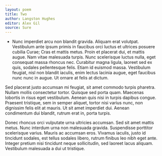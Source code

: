 ```yaml
---
layout: poem
title: Two
author: Langston Hughes
editor: Alex Gil
source: Sure
---
```


-  Nunc imperdiet arcu non blandit gravida. Aliquam erat volutpat. Vestibulum ante ipsum primis in faucibus orci luctus et ultrices posuere cubilia Curae; Cras et mattis metus. Proin et placerat dui, et mattis augue. Nam vitae malesuada turpis. Nunc scelerisque luctus nulla, eget consequat massa rhoncus nec. Curabitur magna ligula, laoreet sed ex quis, sodales pellentesque felis. Etiam id euismod massa. Vestibulum feugiat, nisl non blandit iaculis, enim lectus lacinia augue, eget faucibus nunc nunc in augue. Ut ornare at felis at dictum.

Sed placerat justo accumsan mi feugiat, sit amet commodo turpis pharetra. Nullam mollis consectetur tortor. Quisque sed porta quam. Maecenas lobortis in risus eget vestibulum. Aenean quis nisi in turpis dapibus congue. Praesent tristique, sem in semper aliquet, tortor nisi varius nunc, non dignissim felis elit at mauris. Ut sit amet imperdiet dui. Aenean condimentum dui blandit, rutrum erat in, porta turpis.

Donec rhoncus orci vulputate urna ultricies accumsan. Sed sit amet mattis metus. Nunc interdum urna non malesuada gravida. Suspendisse porttitor scelerisque varius. Mauris ac accumsan eros. Vivamus iaculis, justo id tincidunt sodales, est tellus sodales libero, rutrum finibus leo nibh eget ante. Integer pretium nisi tincidunt neque sollicitudin, sed laoreet lacus aliquam. Vestibulum malesuada a dui ut tristique. 